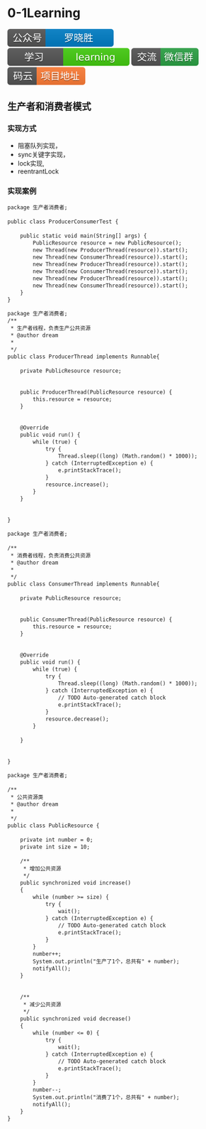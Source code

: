 # 0-1Learning

![alt text](../../static/common/svg/luoxiaosheng.svg "公众号")
![alt text](../../static/common/svg/luoxiaosheng_learning.svg "学习")
![alt text](../../static/common/svg/luoxiaosheng_wechat.svg "微信")
![alt text](../../static/common/svg/luoxiaosheng_gitee.svg "码云")

## 生产者和消费者模式

### 实现方式
* 阻塞队列实现，
* sync关键字实现，
* lock实现,
* reentrantLock

### 实现案例
```
package 生产者消费者;

public class ProducerConsumerTest {

	public static void main(String[] args) {
		PublicResource resource = new PublicResource();
		new Thread(new ProducerThread(resource)).start();
        new Thread(new ConsumerThread(resource)).start();
        new Thread(new ProducerThread(resource)).start();
        new Thread(new ConsumerThread(resource)).start();
        new Thread(new ProducerThread(resource)).start();
        new Thread(new ConsumerThread(resource)).start();
	}
}
```
```
package 生产者消费者;
/**
 * 生产者线程，负责生产公共资源
 * @author dream
 *
 */
public class ProducerThread implements Runnable{

	private PublicResource resource;

	
	public ProducerThread(PublicResource resource) {
		this.resource = resource;
	}


	@Override
	public void run() {
		while (true) {
			try {
				Thread.sleep((long) (Math.random() * 1000));
			} catch (InterruptedException e) {
				e.printStackTrace();
			}
			resource.increase();
		}
	}
	
	
}
```

```
package 生产者消费者;

/**
 * 消费者线程，负责消费公共资源
 * @author dream
 *
 */
public class ConsumerThread implements Runnable{

	private PublicResource resource;
	
	
	public ConsumerThread(PublicResource resource) {
		this.resource = resource;
	}


	@Override
	public void run() {
		while (true) {
			try {
				Thread.sleep((long) (Math.random() * 1000));
			} catch (InterruptedException e) {
				// TODO Auto-generated catch block
				e.printStackTrace();
			}
			resource.decrease();
		}
		
	}
	

}
```

```
package 生产者消费者;

/**
 * 公共资源类
 * @author dream
 *
 */
public class PublicResource {

	private int number = 0;
	private int size = 10;
	
	/**
	 * 增加公共资源
	 */
	public synchronized void increase()
	{
		while (number >= size) {
			try {
				wait();
			} catch (InterruptedException e) {
				// TODO Auto-generated catch block
				e.printStackTrace();
			}
		}
		number++;
		System.out.println("生产了1个，总共有" + number);
		notifyAll();
	}
	
	
	/**
	 * 减少公共资源
	 */
	public synchronized void decrease()
	{
		while (number <= 0) {
			try {
				wait();
			} catch (InterruptedException e) {
				// TODO Auto-generated catch block
				e.printStackTrace();
			}
		}
		number--;
		System.out.println("消费了1个，总共有" + number);
		notifyAll();
	}
}

```
